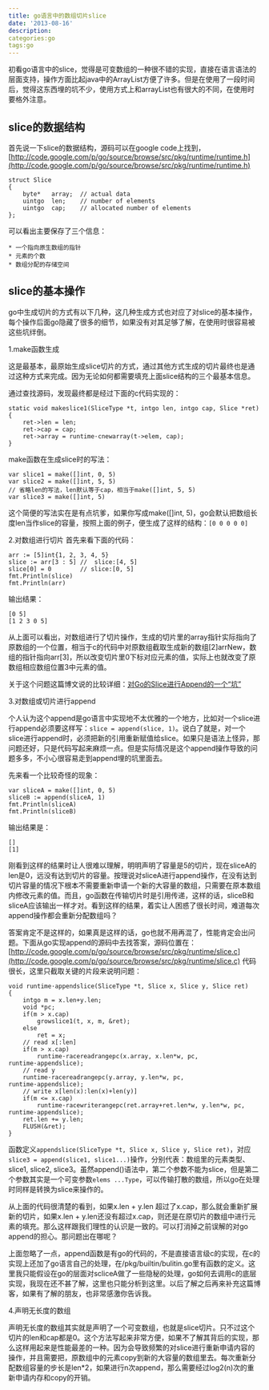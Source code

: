 ```yaml
---
title: go语言中的数组切片slice
date: '2013-08-16'
description:
categories:go 
tags:go
---
```


初看go语言中的slice，觉得是可变数组的一种很不错的实现，直接在语言语法的层面支持，操作方面比起java中的ArrayList方便了许多。但是在使用了一段时间后，觉得这东西埋的坑不少，使用方式上和arrayList也有很大的不同，在使用时要格外注意。

slice的数据结构
---
首先说一下slice的数据结构，源码可以在google code上找到，[http://code.google.com/p/go/source/browse/src/pkg/runtime/runtime.h](http://code.google.com/p/go/source/browse/src/pkg/runtime/runtime.h)

```
struct Slice
{                          
    byte*   array;	// actual data
    uintgo  len;	// number of elements
    uintgo  cap;	// allocated number of elements
};
```
可以看出主要保存了三个信息：

	* 一个指向原生数组的指针
	* 元素的个数
	* 数组分配的存储空间

slice的基本操作
---
go中生成切片的方式有以下几种，这几种生成方式也对应了对slice的基本操作，每个操作后面go隐藏了很多的细节，如果没有对其足够了解，在使用时很容易被这些坑绊倒。

1.make函数生成

这是最基本，最原始生成slice切片的方式，通过其他方式生成的切片最终也是通过这种方式来完成。因为无论如何都需要填充上面slice结构的三个最基本信息。

通过查找源码，发现最终都是经过下面的c代码实现的：

```
static void makeslice1(SliceType *t, intgo len, intgo cap, Slice *ret)
{
    ret->len = len;
    ret->cap = cap;
    ret->array = runtime·cnewarray(t->elem, cap);
}
```
make函数在生成slice时的写法：

```
var slice1 = make([]int, 0, 5)
var slice2 = make([]int, 5, 5)
// 省略len的写法，len默认等于cap，相当于make([]int, 5, 5)
var slice3 = make([]int, 5)		
```
这个简便的写法实在是有点坑爹，如果你写成make([]int, 5)，go会默认把数组长度len当作slice的容量，按照上面的例子，便生成了这样的结构：`[0 0 0 0 0]`
	
2.对数组进行切片
首先来看下面的代码：

```
arr := [5]int{1, 2, 3, 4, 5}
slice := arr[3 : 5]	//  slice:[4, 5]
slice[0] = 0        // slice:[0, 5]
fmt.Println(slice)
fmt.Println(arr)
```
输出结果：

```
[0 5]
[1 2 3 0 5]
```
从上面可以看出，对数组进行了切片操作，生成的切片里的array指针实际指向了原数组的一个位置，相当于c的代码中对原数组截取生成新的数组[2]arrNew，数组的指针指向arr[3]，所以改变切片里0下标对应元素的值，实际上也就改变了原数组相应数组位置3中元素的值。

关于这个问题这篇博文说的比较详细：[对Go的Slice进行Append的一个“坑”](http://sharecore.info/blog/2013/07/23/the-trap-of-go-slice-appending/)

3.对数组或切片进行append

个人认为这个append是go语言中实现地不太优雅的一个地方，比如对一个slice进行append必须要这样写：`slice = append(slice, 1)`。说白了就是，对一个slice进行append时，必须把新的引用重新赋值给slice。如果只是语法上怪异，那问题还好，只是代码写起来麻烦一点。但是实际情况是这个append操作导致的问题多多，不小心很容易走到append埋的坑里面去。

先来看一个比较奇怪的现象：

```
var sliceA = make([]int, 0, 5)
sliceB := append(sliceA, 1)
fmt.Println(sliceA)
fmt.Println(sliceB)
```
输出结果是：

```
[]
[1]
```
刚看到这样的结果时让人很难以理解，明明声明了容量是5的切片，现在sliceA的len是0，远没有达到切片的容量。按理说对sliceA进行append操作，在没有达到切片容量的情况下根本不需要重新申请一个新的大容量的数组，只需要在原本数组内修改元素的值。而且，go函数在传输切片时是引用传递，这样的话，sliceB和sliceA应该输出一样才对。看到这样的结果，着实让人困惑了很长时间，难道每次append操作都会重新分配数组吗？

答案肯定不是这样的，如果真是这样的话，go也就不用再混了，性能肯定会出问题。下面从go实现append的源码中去找答案，源码位置在：[http://code.google.com/p/go/source/browse/src/pkg/runtime/slice.c](http://code.google.com/p/go/source/browse/src/pkg/runtime/slice.c)
代码很长，这里只截取关键的片段来说明问题：

```
void runtime·appendslice(SliceType *t, Slice x, Slice y, Slice ret)
{
	intgo m = x.len+y.len;
	void *pc;
    if(m > x.cap)
    	growslice1(t, x, m, &ret);
    else
        ret = x;
    // read x[:len]
    if(m > x.cap)
        runtime·racereadrangepc(x.array, x.len*w, pc, runtime·appendslice);
    // read y
    runtime·racereadrangepc(y.array, y.len*w, pc, runtime·appendslice);
    // write x[len(x):len(x)+len(y)]
    if(m <= x.cap)
        runtime·racewriterangepc(ret.array+ret.len*w, y.len*w, pc, runtime·appendslice);
    ret.len += y.len;
    FLUSH(&ret);
}
```
函数定义`appendslice(SliceType *t, Slice x, Slice y, Slice ret)`，对应`slice3 = append(slice1, slice1...)`操作，分别代表：数组里的元素类型、slice1, slice2, slice3。虽然append()语法中，第二个参数不能为slice，但是第二个参数其实是一个可变参数`elems ...Type`，可以传输打散的数组，所以go在处理时同样是转换为slice来操作的。

从上面的代码很清楚的看到，如果x.len + y.len 超过了x.cap，那么就会重新扩展新的切片，如果x.len + y.len还没有超过x.cap，则还是在原切片的数组中进行元素的填充。那么这样跟我们理性的认识是一致的。可以打消掉之前误解的对go append的担心。那问题出在哪呢？

上面忽略了一点，append函数是有go的代码的，不是直接语言级c的实现，在c的实现上还加了go语言自己的处理，在/pkg/builtin/bulitin.go里有函数的定义。这里我只能假设在go的层面对scliceA做了一些隐秘的处理，go如何去调用c的底层实现，我现在还不甚了解，这里也只能分析到这里。以后了解之后再来补充这篇博客，如果有了解的朋友，也非常感激你告诉我。

4.声明无长度的数组 

声明无长度的数组其实就是声明了一个可变数组，也就是slice切片。只不过这个切片的len和cap都是0。这个方法写起来非常方便，如果不了解其背后的实现，那么这样用起来是性能最差的一种。因为会导致频繁的对slice进行重新申请内容的操作，并且需要把，原数组中的元素copy到新的大容量的数组里去。每次重新分配数组容量的步长是len*2，如果进行n次append，那么需要经过log2(n)次的重新申请内存和copy的开销。



